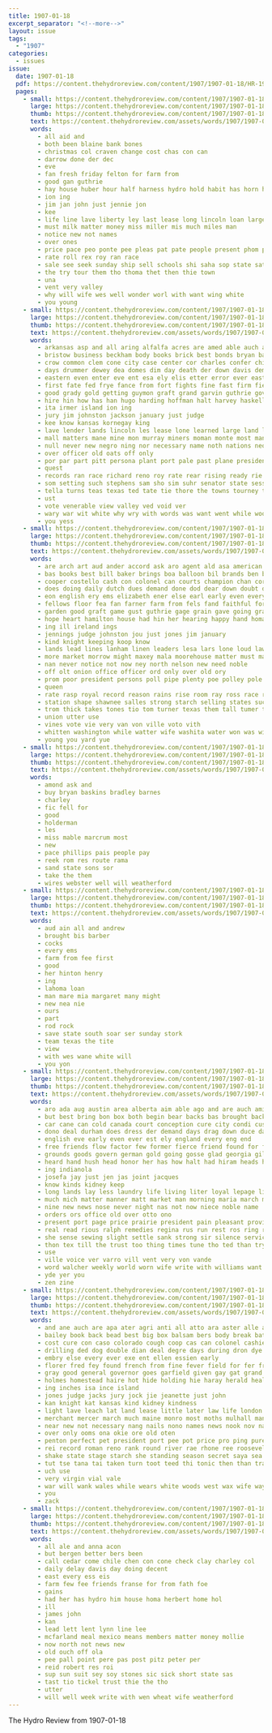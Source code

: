 ```yaml
---
title: 1907-01-18
excerpt_separator: "<!--more-->"
layout: issue
tags:
  - "1907"
categories:
  - issues
issue:
  date: 1907-01-18
  pdf: https://content.thehydroreview.com/content/1907/1907-01-18/HR-1907-01-18.pdf
  pages:
    - small: https://content.thehydroreview.com/content/1907/1907-01-18/small/HR-1907-01-18-01.jpg
      large: https://content.thehydroreview.com/content/1907/1907-01-18/large/HR-1907-01-18-01.jpg
      thumb: https://content.thehydroreview.com/content/1907/1907-01-18/thumbnails/HR-1907-01-18-01.jpg
      text: https://content.thehydroreview.com/assets/words/1907/1907-01-18/HR-1907-01-18-01.txt
      words:
        - all aid and
        - both been blaine bank bones
        - christmas col craven change cost chas con can
        - darrow done der dec
        - eve
        - fan fresh friday felton for farm from
        - good gan guthrie
        - hay house huber hour half harness hydro hold habit has horn henrietta homestead
        - ion ing
        - jim jan john just jennie jon
        - kee
        - life line lave liberty ley last lease long lincoln loan large leo
        - must milk matter money miss miller mis much miles man
        - notice new not names
        - over ones
        - price pace peo ponte pee pleas pat pate people present phom passe president past part place
        - rate roll rex roy ran race
        - sale see seek sunday ship sell schools shi saha sop state saturday school stock shall sese schoo saving
        - the try tour them tho thoma thet then thie town
        - una
        - vent very valley
        - why will wife wes well wonder worl with want wing white
        - you young
    - small: https://content.thehydroreview.com/content/1907/1907-01-18/small/HR-1907-01-18-02.jpg
      large: https://content.thehydroreview.com/content/1907/1907-01-18/large/HR-1907-01-18-02.jpg
      thumb: https://content.thehydroreview.com/content/1907/1907-01-18/thumbnails/HR-1907-01-18-02.jpg
      text: https://content.thehydroreview.com/assets/words/1907/1907-01-18/HR-1907-01-18-02.txt
      words:
        - arkansas asp and all aring alfalfa acres are amed able auch aid amend alfred acre adair army altaf alle aune allen anes alter alexander
        - bristow business beckham body books brick best bonds bryan bar bis battle bows benson boys beaver barges ballot bill bas bond bers bent but been brown burg birth
        - crow common clem cone city case center cor charles confer childs chelsea course con chick corp congress can clark carter chero company canal cons court county chandler colonel corpora cotton curtis change carry cases car
        - days drummer dewey dea domes dim day death der down davis demand das durant duncan
        - eastern even enter eve ent esa ely elis etter error ever easton erick
        - first fate fed frye fance from fort fights fine fast firm field for freely friday fill found fand fare fant fury fall favor forts
        - good grady gold getting guymon graft grand garvin guthrie governor gus
        - hire hin how has han hugo harding hoffman halt harvey haskell hock henshaw honor hall hold her hon harper harrison had
        - ita irmer island ion ing
        - jury jim johnston jackson january just judge
        - kee know kansas kornegay king
        - lave lender lands lincoln les lease lone learned large land laws law last lead little lett lard line letter lon
        - mall matters mane mine mon murray miners moman monte most many must marks magna moment magazine min members mangum mines majors mcalester marriage may morr morning made musk mineral man more
        - null never new negro ning nor necessary name noth nations neo night now nash newkirk nef nee not notice ness
        - over officer old oats off only
        - por par part pitt persona plant port pale past plane president pert paula proper per pro plan present people person peter pipe price pruiett purchase peace
        - quest
        - records ran race richard reno roy rate rear rising ready rie renate route rial reas rogers rog red rob river
        - som setting such stephens sam sho sim suhr senator state session stata seta school sunday shall samo service seats states saturday sen stand segre speech said schwartz seat shawnee small see sale subject
        - tella turns teas texas ted tate tie thore the towns tourney thing then taken town too tes ton teen ten than trial timony timo taft trom them tho
        - ust
        - vote venerable view valley ved void ver
        - wary war wit white why wry with words was want went while wood wisdom williams washington wes west well woodward welt way whited works will
        - you yess
    - small: https://content.thehydroreview.com/content/1907/1907-01-18/small/HR-1907-01-18-03.jpg
      large: https://content.thehydroreview.com/content/1907/1907-01-18/large/HR-1907-01-18-03.jpg
      thumb: https://content.thehydroreview.com/content/1907/1907-01-18/thumbnails/HR-1907-01-18-03.jpg
      text: https://content.thehydroreview.com/assets/words/1907/1907-01-18/HR-1907-01-18-03.txt
      words:
        - are arch art aud ander accord ask aro agent ald asa american amend and all aul america able ago almo aid ark aye ace aide anderson ane areas
        - bas books best bill baker brings boa balloon bil brands ben bles brie berlin both big boch better ball boas bar bee bowman bale buc band bottle bates buy barrett but board boss buyer business been
        - cooper costello cash con colonel can courts champion chan corn cause clerk cure cases cheap change che cot college coope chi crow county city chas count countess company came cotton chester cheer cam corpora case course child cock civil common confer class clear
        - does doing daily dutch dues demand done dod dear down doubt dee duce demi ditch dest director days duty during daughter der drag day den
        - eon english ery ems elizabeth ener else earl early even every easy ene england enid eng ent ean
        - fellows floor fea fan farner farm from fels fand faithful for first file few fate forget fever farms friends filling fund face fon fields farmer flower fill fear front full fix far fire free foot fee
        - garden good graft game gust guthrie gage grain gave going grant given gas goo
        - hope heart hamilton house had hin her hearing happy hand homa howe hold hon hil head hands holl hopes hus hamil hak human has him held holding hundred hitch han handy hay high hilde howl haskell honor how
        - ing ill ireland ings
        - jennings judge johnston jou just jones jim january
        - kind knight keeping koop know
        - lands lead lines lanham linen leaders lesa lars lone loud laws london lords logan lit land line lon lint likely liv lat live life lover last loyal lewis like lot lenora long laa lower leroy law let lincoln
        - more market morrow might maxey mala moorehouse matter must marter many men mitten matt mcnabb means mill mcdonald man method miss main much most may macht mass mort mighty mark members masters mis made miata
        - nan never notice not now ney north nelson new need noble
        - off olt onion office officer ord only over old ory
        - prom poor president persons poll pipe plenty poe polley pole pay piette prairie paris pond pat plain pald present plasse pill patch powers pass private paper power patent people prey proper props public pro phe place price plant phen
        - queen
        - rate rasp royal record reason rains rise room ray ross race rac ries rog ready rule rat rae roads route
        - station shape shawnee salles strong starch selling states such see still soon stick she subject saw settle sion seo schools short said state service som seri set severe sare sit simple stay shall shropshire stille strength seems seat stuff shone stable sim september southern sue
        - trom thick takes tones tio tom turner texas them tall tumer tory traylor tary ton thing then tod tat than tah tate tin tanker tenant ten take times trunk tant toma the toe tako ties thie turn table tine ture tran
        - union utter use
        - vines vote vie very van von ville voto vith
        - whitten washington while watter wife washita water won was win woods worl wart ware wit wax will worth watson wil wearing work way ward witter world wish with wheat well ways writer
        - young you yard yue
    - small: https://content.thehydroreview.com/content/1907/1907-01-18/small/HR-1907-01-18-04.jpg
      large: https://content.thehydroreview.com/content/1907/1907-01-18/large/HR-1907-01-18-04.jpg
      thumb: https://content.thehydroreview.com/content/1907/1907-01-18/thumbnails/HR-1907-01-18-04.jpg
      text: https://content.thehydroreview.com/assets/words/1907/1907-01-18/HR-1907-01-18-04.txt
      words:
        - amond ask and
        - buy bryan baskins bradley barnes
        - charley
        - fic fell for
        - good
        - holderman
        - les
        - miss mable marcrum most
        - new
        - pace phillips pais people pay
        - reek rom res route rama
        - sand state sons sor
        - take the them
        - wires webster well will weatherford
    - small: https://content.thehydroreview.com/content/1907/1907-01-18/small/HR-1907-01-18-05.jpg
      large: https://content.thehydroreview.com/content/1907/1907-01-18/large/HR-1907-01-18-05.jpg
      thumb: https://content.thehydroreview.com/content/1907/1907-01-18/thumbnails/HR-1907-01-18-05.jpg
      text: https://content.thehydroreview.com/assets/words/1907/1907-01-18/HR-1907-01-18-05.txt
      words:
        - aud ain all and andrew
        - brought bis barber
        - cocks
        - every ems
        - farm from fee first
        - good
        - her hinton henry
        - ing
        - lahoma loan
        - man mare mia margaret many might
        - new nea nie
        - ours
        - part
        - rod rock
        - save state south soar ser sunday stork
        - team texas the tite
        - view
        - with wes wane white will
        - you yon
    - small: https://content.thehydroreview.com/content/1907/1907-01-18/small/HR-1907-01-18-06.jpg
      large: https://content.thehydroreview.com/content/1907/1907-01-18/large/HR-1907-01-18-06.jpg
      thumb: https://content.thehydroreview.com/content/1907/1907-01-18/thumbnails/HR-1907-01-18-06.jpg
      text: https://content.thehydroreview.com/assets/words/1907/1907-01-18/HR-1907-01-18-06.txt
      words:
        - aro ada aug austin area alberta aim able ago and are auch ami arm april agent arms age all amer ark america aures ald american
        - but best bring bon box both begin bear backs bas brought back boldra blue berman body bing broad beau book business bore beard balls buffalo bald bis barren baby broadway bread bey blood beg bathe black been bound brass bai began
        - car cane can cold canada court conception cure city condi cushion come cook case carscallen constant caso chair charm childs cheers comes child calle company came cause clayton coward chi clerk carrie cote
        - dono deal durham does dress der demand days drag down duce dak doctor dare die dose daughter dog day done dies dark
        - english eve early even ever est ely england every eng end
        - free friends flow factor few former fierce friend found for fire fever firm fresh face fair fox from french flint fine far fix full forth first fort
        - grounds goods govern german gold going gosse glad georgia gilbert goven gentle gave guard given grew gas grain good grand gar
        - heard hand hush head honor her has how halt had hiram heads him hays hie handsome home hence humes hale heaven hard hands hickory homestead hunts hil house heart hair heal harvest hume held horse hyde hour half happy
        - ing indianola
        - josefa jay just jen jas joint jacques
        - know kinds kidney keep
        - long lands lay less laundry life living liter loyal lepage like live lead love let land light large left luck little launder look late lightning lips letter lady lish
        - much mich matter manner matt market man morning maria march marry mattress mey maman more many mountain must marla men music manners manly may master miles most mexico matic mans mex made million mayor mest
        - nine new news nose never night nas not now niece noble name
        - orders ors office old over otto ono
        - present port page price prairie president pain pleasant providence per portland post pill part pacific panse peace place pin perfect parker paper proper payer par pink pany plain public pleasure pieper past
        - real read rious ralph remedies regina rus run rest ros ring regular rose register red running room rall rail reading road rather
        - she sense sewing slight settle sank strong sir silence service streets speak smooth soap saw shoulders sick sale say shall send seo surplus small stand shape six sour strength sun standing sone said sas still stole sergeant street sae sleep sheer set states side smail speck severe schooner starch see streams state salary shook sweet such soon shoe sia sim stick short share sat store steel
        - thon tex till the trust too thing times tune tho ted than try tam then tones tell ten tine thore timothy timo them tonic turns town trial take thi trunk tear
        - use
        - ville voice ver varro vill vent very von vande
        - word walcher weekly world worn wife write with williams want ward week white wash weeks wearing well was walt watch wear way worl will welcome waldo went work wit western wheat walk west while
        - yde yer you
        - zen zine
    - small: https://content.thehydroreview.com/content/1907/1907-01-18/small/HR-1907-01-18-07.jpg
      large: https://content.thehydroreview.com/content/1907/1907-01-18/large/HR-1907-01-18-07.jpg
      thumb: https://content.thehydroreview.com/content/1907/1907-01-18/thumbnails/HR-1907-01-18-07.jpg
      text: https://content.thehydroreview.com/assets/words/1907/1907-01-18/HR-1907-01-18-07.txt
      words:
        - and ane auch are apa ater agri anti all atto ara aster alle agent app agnes ain alexandria ask abe acres
        - bailey book back bead best big box balsam bers body break batt bak beld bank buker blue beard binder bach bae bowls ban bow bitter barat boy but bie bas bis bee books breath butterfly baby bar baker been baie birge
        - cost cure con caso colorado cough coop cas can colonel cashier cheap carry coto canal cant city camp cromwell cokes candi case cam choe county cicero came chronic cold crawford congress
        - drilling ded dog double dian deal degre days during dron dye drought
        - embry else every ever exe ent ellen essien early
        - florer fred fey found french from fine fever field for fer friends first free favorite friend fare
        - gray good general governor goes garfield given gay gat grand guy
        - holmes homestead haire hot hide holding hie haray herald heal high has hoard human him hunts health hydro hair heard homes hundred hero head had honore hon held hint hai
        - ing inches isa ince island
        - jones judge jacks jury jock jie jeanette just john
        - kan knight kat kansas kind kidney kindness
        - light lave leach lat land lease little later law life london lead last laundry large letter longest lydia lorie lover lighter lawyer leas level long less
        - merchant mercer march much maine monro most moths mulhall maning may mild many matter mine memory mae made missouri miss money more mise monday mighty miles mount mcalester man
        - near new not necessary nang nails nono names news nook nov nate nies needs nish nee never nat now nigh
        - over only ooms ona okie ore old oten
        - penton perfect pet president port pee pot price pro ping pure par place park pec pinkham pipe past per phe part pine peed
        - rei record roman reno rank round river rae rhone ree roosevelt road range rigo ropes rail rock rue rowan rates
        - shake state stage starch she standing season secret saya sea street states stiller sata special smaller six seed sar seo said sed stas spor sour strength south sande serles simple sane shoe sho sick see strange sary small soo single sing saint such
        - tut tse tana tai taken turn toot teed thi tonic then than trader tan tsen tia ton ten tho tat thing tetter tea trent thousand ture them take tag train tory torney tas tobacco the texas tes trom
        - uch use
        - very virgin vial vale
        - war will wank wales while wears white woods west wax wife ways wooden with was western well wen work world wisdom wide wild way wanta week
        - you
        - zack
    - small: https://content.thehydroreview.com/content/1907/1907-01-18/small/HR-1907-01-18-08.jpg
      large: https://content.thehydroreview.com/content/1907/1907-01-18/large/HR-1907-01-18-08.jpg
      thumb: https://content.thehydroreview.com/content/1907/1907-01-18/thumbnails/HR-1907-01-18-08.jpg
      text: https://content.thehydroreview.com/assets/words/1907/1907-01-18/HR-1907-01-18-08.txt
      words:
        - all ale and anna acon
        - but bergen better bers been
        - call cedar come chile chen con cone check clay charley col
        - daily delay davis day doing decent
        - east every ess eis
        - farm few fee friends franse for from fath foe
        - gains
        - had her has hydro him house homa herbert home hol
        - ill
        - james john
        - kan
        - lead lett lent lynn line lee
        - mcfarland meal mexico means members matter money mollie
        - now north not news new
        - old ouch off ola
        - pee pall point pere pas post pitz peter per
        - reid robert res roi
        - sup sun suit sey soy stones sic sick short state sas
        - tast tio tickel trust thie the tho
        - utter
        - will well week write with wen wheat wife weatherford
---
```


The Hydro Review from 1907-01-18

<!--more-->

